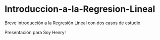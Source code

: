 # Introduccion-a-la-Regresion-Lineal
Breve introducción a la Regresión Lineal con dos casos de estudio


Presentación para Soy Henry!
